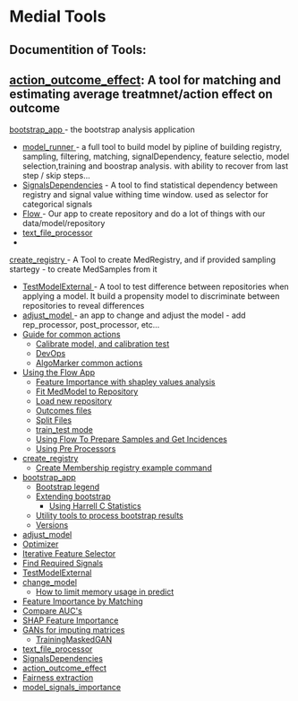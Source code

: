 # Medial Tools
Documentition of Tools:
- 
[action_outcome_effect](action_outcome_effect): A tool for matching and estimating average treatmnet/action effect on outcome
- 
[bootstrap_app ](bootstrap_app)- the bootstrap analysis application
- [model_runner ](/Archive/model_runner)- a full tool to build model by pipline of building registry, sampling, filtering, matching, signalDependency, feature selectio, model selection,training and boostrap analysis. with ability to recover from last step / skip steps...
- [SignalsDependencies](SignalsDependencies) - A tool to find statistical dependency between registry and signal value withing time window. used as selector for categorical signals
- [Flow ](Using%20the%20Flow%20App)- Our app to create repository and do a lot of things with our data/model/repository
- [text_file_processor](text_file_processor)
- 
[create_registry ](create_registry)- A Tool to create MedRegistry, and if provided sampling startegy - to create MedSamples from it
- [TestModelExternal ](TestModelExternal)- A tool to test difference between repositories when applying a model. It build a propensity model to discriminate between repositories to reveal differences
- [adjust_model ](adjust_model)- an app to change and adjust the model - add rep_processor, post_processor, etc...
 
- [Guide for common actions](Guide%20for%20common%20actions)
  - [Calibrate model, and calibration test](Guide%20for%20common%20actions/Calibrate%20model,%20and%20calibration%20test)
  - [DevOps](Guide%20for%20common%20actions/DevOps)
  - [AlgoMarker common actions](Guide%20for%20common%20actions/AlgoMarker%20common%20actions)
- [Using the Flow App](Using%20the%20Flow%20App)
  - [Feature Importance with shapley values analysis](Using%20the%20Flow%20App/Feature%20Importance%20with%20shapley%20values%20analysis)
  - [Fit MedModel to Repository](Using%20the%20Flow%20App/Fit%20MedModel%20to%20Repository)
  - [Load new repository](Using%20the%20Flow%20App/Load%20new%20repository)
  - [Outcomes files](Using%20the%20Flow%20App/Outcomes%20files)
  - [Split Files](Using%20the%20Flow%20App/Split%20Files)
  - [train_test mode](Using%20the%20Flow%20App/train_test%20mode)
  - [Using Flow To Prepare Samples and Get Incidences](Using%20the%20Flow%20App/Using%20Flow%20To%20Prepare%20Samples%20and%20Get%20Incidences)
  - [Using Pre Processors](Using%20the%20Flow%20App/Using%20Pre%20Processors)
- [create_registry](create_registry)
  - [Create Membership registry example command](create_registry/Create%20Membership%20registry%20example%20command)
- [bootstrap_app](bootstrap_app)
  - [Bootstrap legend](bootstrap_app/Bootstrap%20legend)
  - [Extending bootstrap](bootstrap_app/Extending%20bootstrap)
    - [Using Harrell C Statistics](bootstrap_app/Extending%20bootstrap/Using%20Harrell%20C%20Statistics)
  - [Utility tools to process bootstrap results](bootstrap_app/Utility%20tools%20to%20process%20bootstrap%20results)
  - [Versions](bootstrap_app/Versions)
- [adjust_model](adjust_model)
- [Optimizer](Optimizer)
- [Iterative Feature Selector](Iterative%20Feature%20Selector)
- [Find Required Signals](Find%20Required%20Signals)
- [TestModelExternal](TestModelExternal)
- [change_model](change_model)
  - [How to limit memory usage in predict](change_model/How%20to%20limit%20memory%20usage%20in%20predict)
- [Feature Importance by Matching](Feature%20Importance%20by%20Matching)
- [Compare AUC's](Compare%20AUC's)
- [SHAP Feature Importance](SHAP%20Feature%20Importance)
- [GANs for imputing matrices](GANs%20for%20imputing%20matrices)
  - [TrainingMaskedGAN](GANs%20for%20imputing%20matrices/TrainingMaskedGAN)
- [text_file_processor](text_file_processor)
- [SignalsDependencies](SignalsDependencies)
- [action_outcome_effect](action_outcome_effect)
- [Fairness extraction](Fairness%20extraction)
- [model_signals_importance](model_signals_importance)
